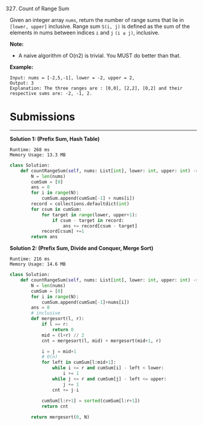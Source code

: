 327. Count of Range Sum

Given an integer array `nums`, return the number of range sums that lie in `[lower, upper]` inclusive.
Range sum `S(i, j)` is defined as the sum of the elements in nums between indices `i` and `j` `(i ≤ j)`, inclusive.

**Note:**

* A naive algorithm of O(n2) is trivial. You MUST do better than that.

**Example:**
```
Input: nums = [-2,5,-1], lower = -2, upper = 2,
Output: 3 
Explanation: The three ranges are : [0,0], [2,2], [0,2] and their respective sums are: -2, -1, 2.
```

# Submissions
---
**Solution 1: (Prefix Sum, Hash Table)**
```
Runtime: 268 ms
Memory Usage: 13.3 MB
```
```python
class Solution:
    def countRangeSum(self, nums: List[int], lower: int, upper: int) -> int:
        N = len(nums)
        cumSum = [0]
        ans = 0
        for i in range(N):
            cumSum.append(cumSum[-1] + nums[i])
        record = collections.defaultdict(int)
        for csum in cumSum:
            for target in range(lower, upper+1):
                if csum - target in record:
                    ans += record[csum - target]
            record[csum] +=1
        return ans
```

**Solution 2: (Prefix Sum, Divide and Conquer, Merge Sort)**
```
Runtime: 216 ms
Memory Usage: 14.6 MB
```
```python
class Solution:
    def countRangeSum(self, nums: List[int], lower: int, upper: int) -> int:
        N = len(nums)
        cumSum = [0]
        for i in range(N):
            cumSum.append(cumSum[-1]+nums[i])
        ans = 0
        # inclusive
        def mergesort(l, r):
            if l == r:
                return 0
            mid = (l+r) // 2
            cnt = mergesort(l, mid) + mergesort(mid+1, r)

            i = j = mid+1
            # O(n)
            for left in cumSum[l:mid+1]:
                while i <= r and cumSum[i] - left < lower:
                    i += 1
                while j <= r and cumSum[j] - left <= upper:
                    j += 1
                cnt += j-i
                
            cumSum[l:r+1] = sorted(cumSum[l:r+1])
            return cnt

        return mergesort(0, N)
```